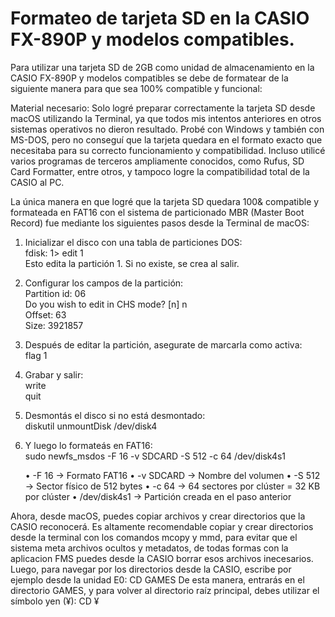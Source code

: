 # Formateo de tarjeta SD en la CASIO FX-890P y modelos compatibles.

Para utilizar una tarjeta SD de 2GB como unidad de almacenamiento en la CASIO FX-890P y modelos compatibles se debe de formatear de la siguiente manera para que sea 100% compatible y funcional:

Material necesario:
Solo logré preparar correctamente la tarjeta SD desde macOS utilizando la Terminal, ya que todos mis intentos anteriores en otros sistemas operativos no dieron resultado. Probé con Windows y también con MS-DOS, pero no conseguí que la tarjeta quedara en el formato exacto que necesitaba para su correcto funcionamiento y compatibilidad. Incluso utilicé varios programas de terceros ampliamente conocidos, como Rufus, SD Card Formatter, entre otros, y tampoco logre la compatibilidad total de la CASIO al PC.

La única manera en que logré que la tarjeta SD quedara 100& compatible y formateada en FAT16 con el sistema de particionado MBR (Master Boot Record) fue mediante los siguientes pasos desde la Terminal de macOS:

 1. Inicializar el disco con una tabla de particiones DOS: <br>
 fdisk: 1> edit 1 <br>
 Esto edita la partición 1. Si no existe, se crea al salir. <br>

 2. Configurar los campos de la partición: <br>
 Partition id: 06 <br>
 Do you wish to edit in CHS mode? [n] n <br>
 Offset: 63 <br>
 Size: 3921857 <br>

 3. Después de editar la partición, asegurate de marcarla como activa: <br>
 flag 1

 4. Grabar y salir: <br>
 write <br>
 quit <br>

 5. Desmontás el disco si no está desmontado: <br>
 diskutil unmountDisk /dev/disk4 <br>

 6. Y luego lo formateás en FAT16: <br>
 sudo newfs_msdos -F 16 -v SDCARD -S 512 -c 64 /dev/disk4s1 <br>

 	•	-F 16 → Formato FAT16
 	•	-v SDCARD → Nombre del volumen
 	•	-S 512 → Sector físico de 512 bytes
 	•	-c 64 → 64 sectores por clúster = 32 KB por clúster
 	•	/dev/disk4s1 → Partición creada en el paso anterior

Ahora, desde macOS, puedes copiar archivos y crear directorios que la CASIO reconocerá.
Es altamente recomendable copiar y crear directorios desde la terminal con los comandos mcopy y mmd, para evitar que el sistema meta archivos ocultos y metadatos, de todas formas con la aplicacion FMS puedes desde la CASIO borrar esos archivos inecesarios.
Luego, para navegar por los directorios desde la CASIO, escribe por ejemplo desde la unidad E0:
CD GAMES
De esta manera, entrarás en el directorio GAMES, y para volver al directorio raíz principal, debes utilizar el símbolo yen (¥):
CD ¥




 
	
	
